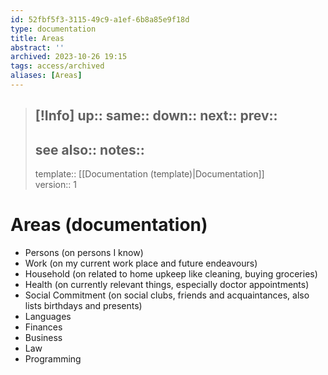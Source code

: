 ```yaml
---
id: 52fbf5f3-3115-49c9-a1ef-6b8a85e9f18d
type: documentation
title: Areas
abstract: ''
archived: 2023-10-26 19:15
tags: access/archived
aliases: [Areas]
---
```

> [!Info]
> up::
> same::
> down::
> next::
> prev::
> ---
> see also::
> notes:: 
> ---
> template:: [[Documentation (template)|Documentation]]  
> version:: 1
 

# Areas (documentation)

- Persons (on persons I know)
- Work (on my current work place and future endeavours)
- Household (on related to home upkeep like cleaning, buying groceries)
- Health (on currently relevant things, especially doctor appointments)
- Social Commitment (on social clubs, friends and acquaintances, also lists birthdays and presents)
- Languages
- Finances
- Business
- Law
- Programming
